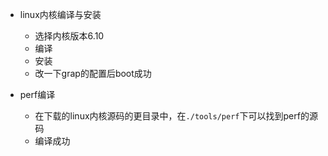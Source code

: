   - linux内核编译与安装
    - 选择内核版本6.10
    - 编译
    - 安装
    - 改一下grap的配置后boot成功

  - perf编译
    - 在下载的linux内核源码的更目录中，在`./tools/perf`下可以找到perf的源码
    - 编译成功
